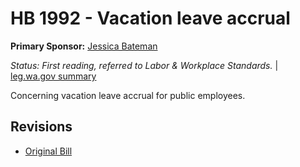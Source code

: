 # HB 1992 - Vacation leave accrual
**Primary Sponsor:** [Jessica Bateman](/person/leg/jessica.bateman.md)

*Status: First reading, referred to Labor & Workplace Standards.* | [leg.wa.gov summary](https://app.leg.wa.gov/billsummary?BillNumber=1992&Year=2021)

Concerning vacation leave accrual for public employees.

## Revisions
* [Original Bill](1/)